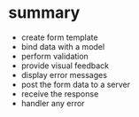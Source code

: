 # summary

* create form template
* bind data with a model
* perform validation
* provide visual feedback
* display error messages
 * post the form data to a server
 * receive the response
 * handler any error